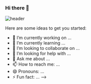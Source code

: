 ### Hi there 👋
![header](https://capsule-render.vercel.app/api?type=waving&color=auto&height=300&section=header&text=🏄🏻‍♀️%20render&fontSize=60)

Here are some ideas to get you started:




- 🔭 I’m currently working on ...
- 🌱 I’m currently learning ...
- 👯 I’m looking to collaborate on ...
- 🤔 I’m looking for help with ...
- 💬 Ask me about ...
- 📫 How to reach me: ...
- 😄 Pronouns: ...
- ⚡ Fun fact: ...
-->
